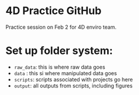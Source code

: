 # 4D Practice GitHub
Practice session on Feb 2 for 4D enviro team.

# Set up folder system: 

- `raw_data`: this is where raw data goes
- `data` : this si where manipulated data goes
- `scripts`: scripts associated with projects go here 
- `output`: all outputs from scripts, including figures 
